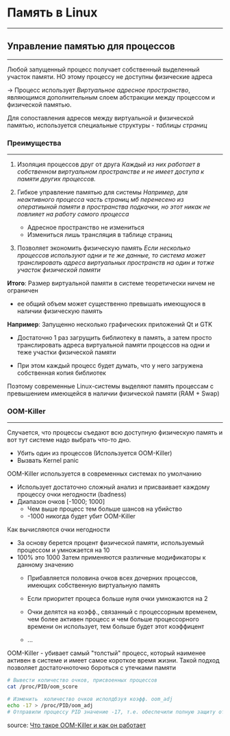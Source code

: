 # Память в Linux
---

## Управление памятью для процессов
---
Любой запущенный процесс получает собственный выделенный участок памяти.
НО этому процессу не доступны физические адреса

-> Процесс использует *Виртуальное адресное пространство*, являющимся дополнительным слоем абстракции между процессом и физической памятью.

Для сопоставления адресов между виртуальной и физической памятью, используется специальные структуры - *таблицы страниц*

### Преимущества
---
1. Изоляция процессов друг от друга
  *Каждый из них работает в собственном виртуальном пространстве и не имеет доступа к памяти других процессов.*

2. Гибкое управление памятью для системы
  *Например, для неактивного процесса часть страниц мб перенесено из оператиыной памяти в пространства подкачки, но этот никак не повлияет на работу самого процесса*
    - Адресное пространство не измениться
    - Измениться лишь трансляция в таблице страниц

3. Позволяет экономить физическую память
  *Если несколько процессов используют одни и те же данные, то система может транслировать адреса виртуальных пространств на один и тотже участок физической памяти*

**Итого**:
  Размер виртуальной памяти в системе теоретически ничем не ограничен
  - ее общий объем может существенно превышать имеющуюся в наличии физическую память

**Например**:
  Запущенно несколько графических приложений Qt и GTK
  - Достаточно 1 раз загрущить библиотеку в память, а затем просто транслировать адреса виртуальной памяти процессов на одни и теже участки физической памяти  

  - При этом каждый процесс будет думать, что у него загружена собственная копия библиотек

Поэтому  современные Linux-системы выделяют память процессам с превышением имеющейся в наличии физической памяти (RAM + Swap)

### OOM-Killer
---
Случается, что процессы съедают всю доступную физическую память и вот тут системе надо выбрать что-то дно.
  - Убить один из процессов (Используется OOM-Killer)
  - Вызвать Kernel panic

OOM-Killer используется в современных системах по умолчанию

- Использует достаточно сложный анализ и присваивает каждому процессу очки негодности (badness)
- Диапазон очков [-1000; 1000]
  - Чем выше процесс тем больше шансов на убийство
  - -1000 никогда будет убит OOM-Killer

Как вычисляются очки негодности
  - За основу берется процент физической памяти, используемый процессом и умножается на 10
  - 100% это 1000
  Затем применяются различные модификаторы к данному значению
    - Прибавляется половина очков всех дочерних процессов, имеющих собственную виртуальную память
    
    - Если приоритет процеса больше нуля очки умножаются на 2

    - Очки делятся на коэфф., связанный с процессорным временем, чем более активен процесс и чем больше процессорного времени он использует, тем больше будет этот коэффицент
    - ...

OOM-Killer - убивает самый "толстый" процесс, который наименее активен в системе и имеет самое короткое время жизни.
Такой подход позволяет достаточноточно бороться с утечками памяти

```bash
# Вывести количество очков, присвоенных процессов
cat /proc/PID/oom_score

# Изменить  количество очков исполдбзуя коэфф. oom_adj
echo -17 > /proc/PID/oom_adj
# Отправили процессу PID значение -17, т.е. обеспечили полную защиту от OOM-Killer
```


source: [Что такое OOM-Killer и как он работает](https://interface31.ru/tech_it/2022/09/linux---nachinayushhim-chto-takoe-oom-killer-i-kak-on-rabotaet.html)

